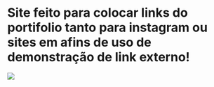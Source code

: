# Site feito para colocar links do portifolio tanto para instagram ou sites em afins de uso de demonstração de link externo!

<img src="./assets/avatar.jpg">
